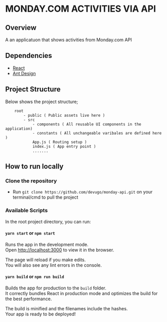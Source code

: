 # MONDAY.COM ACTIVITIES VIA API

## Overview

A an applicatuon that shows activities from Monday.com API

## Dependencies

- [React](https://reactjs.org/)
- [Ant Design](https://ant.design/)

## Project Structure

Below shows the project structure;

```
    root
        - public ( Public assets live here )
        - src
            - components ( All reusable UI components in the application)
            - constants ( All unchangeable varibales are defined here )
            App.js ( Routing setup )
            index.js ( App entry point )
            .......

```

## How to run locally

### Clone the repository

- Run `git clone https://github.com/devugo/monday-api.git` on your terminal/cmd to pull the project

### Available Scripts

In the root project directory, you can run:

#### `yarn start` or `npm start`

Runs the app in the development mode.\
Open [http://localhost:3000](http://localhost:3000) to view it in the browser.

The page will reload if you make edits.\
You will also see any lint errors in the console.

#### `yarn build` or `npm run build`

Builds the app for production to the `build` folder.\
It correctly bundles React in production mode and optimizes the build for the best performance.

The build is minified and the filenames include the hashes.\
Your app is ready to be deployed!
